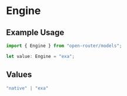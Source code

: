 # Engine

## Example Usage

```typescript
import { Engine } from "open-router/models";

let value: Engine = "exa";
```

## Values

```typescript
"native" | "exa"
```